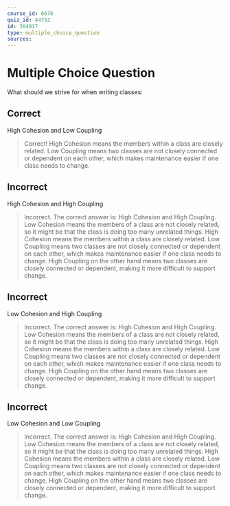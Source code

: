 ```yaml
---
course_id: 6676
quiz_id: 44752
id: 304917
type: multiple_choice_question
sources:
---
```


# Multiple Choice Question

What should we strive for when writing classes:

## Correct

High Cohesion and Low Coupling

> Correct!
> High Cohesion means the members within a class are closely related.
> Low Coupling means two classes are not closely connected or dependent on each other, which makes
> maintenance easier if one class needs to change.

## Incorrect

High Cohesion and High Coupling

> Incorrect. The correct answer is: High Cohesion and High Coupling.
> Low Cohesion means the members of a class are not closely related, so it might be that the class is doing too many unrelated things.
> High Cohesion means the members within a class are closely related.
> Low Coupling means two classes are not closely connected or dependent on each other, which makes
> maintenance easier if one class needs to change.
> High Coupling on the other hand means two classes are closely connected or dependent, making it more difficult to support change.



## Incorrect

Low Cohesion and High Coupling

> Incorrect. The correct answer is: High Cohesion and High Coupling.
> Low Cohesion means the members of a class are not closely related, so it might be that the class is doing too many unrelated things.
> High Cohesion means the members within a class are closely related.
> Low Coupling means two classes are not closely connected or dependent on each other, which makes
> maintenance easier if one class needs to change.
> High Coupling on the other hand means two classes are closely connected or dependent, making it more difficult to support change.

## Incorrect

Low Cohesion and Low Coupling

> Incorrect. The correct answer is: High Cohesion and High Coupling.
> Low Cohesion means the members of a class are not closely related, so it might be that the class is doing too many unrelated things.
> High Cohesion means the members within a class are closely related.
> Low Coupling means two classes are not closely connected or dependent on each other, which makes
> maintenance easier if one class needs to change.
> High Coupling on the other hand means two classes are closely connected or dependent, making it more difficult to support change.

